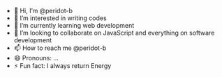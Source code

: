 - 👋 Hi, I’m @peridot-b
- 👀 I’m interested in writing codes
- 🌱 I’m currently learning web development 
- 💞️ I’m looking to collaborate on JavaScript and everything on software development 
- 📫 How to reach me @peridot-b
- 😄 Pronouns: ...
- ⚡ Fun fact: I always return Energy 

<!---
peridot-b/peridot-b is a ✨ special ✨ repository because its `README.md` (this file) appears on your GitHub profile.
You can click the Preview link to take a look at your changes.
--->
